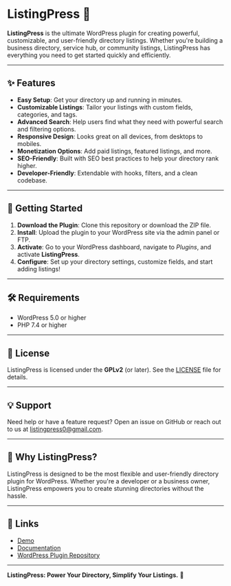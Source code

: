 # ListingPress 🚀

**ListingPress** is the ultimate WordPress plugin for creating powerful, customizable, and user-friendly directory listings. Whether you're building a business directory, service hub, or community listings, ListingPress has everything you need to get started quickly and efficiently.

---

## ✨ Features

- **Easy Setup**: Get your directory up and running in minutes.
- **Customizable Listings**: Tailor your listings with custom fields, categories, and tags.
- **Advanced Search**: Help users find what they need with powerful search and filtering options.
- **Responsive Design**: Looks great on all devices, from desktops to mobiles.
- **Monetization Options**: Add paid listings, featured listings, and more.
- **SEO-Friendly**: Built with SEO best practices to help your directory rank higher.
- **Developer-Friendly**: Extendable with hooks, filters, and a clean codebase.

---

## 🚀 Getting Started

1. **Download the Plugin**: Clone this repository or download the ZIP file.
2. **Install**: Upload the plugin to your WordPress site via the admin panel or FTP.
3. **Activate**: Go to your WordPress dashboard, navigate to _Plugins_, and activate **ListingPress**.
4. **Configure**: Set up your directory settings, customize fields, and start adding listings!

---

## 🛠️ Requirements

- WordPress 5.0 or higher
- PHP 7.4 or higher

---

## 📜 License

ListingPress is licensed under the **GPLv2** (or later). See the [LICENSE](LICENSE) file for details.

---

## 💡 Support

Need help or have a feature request? Open an issue on GitHub or reach out to us at [listingpress0@gmail.com](mailto:listingpress0@gmail.com).

---

## 🌟 Why ListingPress?

ListingPress is designed to be the most flexible and user-friendly directory plugin for WordPress. Whether you're a developer or a business owner, ListingPress empowers you to create stunning directories without the hassle.

---

## 🔗 Links

- [Demo](#)
- [Documentation](#)
- [WordPress Plugin Repository](#)

---

**ListingPress: Power Your Directory, Simplify Your Listings.** 🚀
